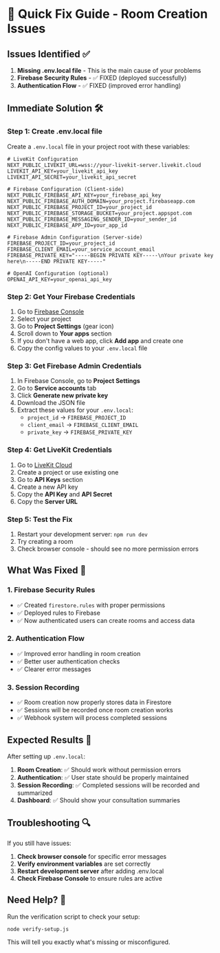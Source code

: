 # 🚨 Quick Fix Guide - Room Creation Issues

## Issues Identified ✅

1. **Missing .env.local file** - This is the main cause of your problems
2. **Firebase Security Rules** - ✅ FIXED (deployed successfully)
3. **Authentication Flow** - ✅ FIXED (improved error handling)

## Immediate Solution 🛠️

### Step 1: Create .env.local file

Create a `.env.local` file in your project root with these variables:

```env
# LiveKit Configuration
NEXT_PUBLIC_LIVEKIT_URL=wss://your-livekit-server.livekit.cloud
LIVEKIT_API_KEY=your_livekit_api_key
LIVEKIT_API_SECRET=your_livekit_api_secret

# Firebase Configuration (Client-side)
NEXT_PUBLIC_FIREBASE_API_KEY=your_firebase_api_key
NEXT_PUBLIC_FIREBASE_AUTH_DOMAIN=your_project.firebaseapp.com
NEXT_PUBLIC_FIREBASE_PROJECT_ID=your_project_id
NEXT_PUBLIC_FIREBASE_STORAGE_BUCKET=your_project.appspot.com
NEXT_PUBLIC_FIREBASE_MESSAGING_SENDER_ID=your_sender_id
NEXT_PUBLIC_FIREBASE_APP_ID=your_app_id

# Firebase Admin Configuration (Server-side)
FIREBASE_PROJECT_ID=your_project_id
FIREBASE_CLIENT_EMAIL=your_service_account_email
FIREBASE_PRIVATE_KEY="-----BEGIN PRIVATE KEY-----\nYour private key here\n-----END PRIVATE KEY-----"

# OpenAI Configuration (optional)
OPENAI_API_KEY=your_openai_api_key
```

### Step 2: Get Your Firebase Credentials

1. Go to [Firebase Console](https://console.firebase.google.com/)
2. Select your project
3. Go to **Project Settings** (gear icon)
4. Scroll down to **Your apps** section
5. If you don't have a web app, click **Add app** and create one
6. Copy the config values to your `.env.local` file

### Step 3: Get Firebase Admin Credentials

1. In Firebase Console, go to **Project Settings**
2. Go to **Service accounts** tab
3. Click **Generate new private key**
4. Download the JSON file
5. Extract these values for your `.env.local`:
   - `project_id` → `FIREBASE_PROJECT_ID`
   - `client_email` → `FIREBASE_CLIENT_EMAIL`
   - `private_key` → `FIREBASE_PRIVATE_KEY`

### Step 4: Get LiveKit Credentials

1. Go to [LiveKit Cloud](https://cloud.livekit.io/)
2. Create a project or use existing one
3. Go to **API Keys** section
4. Create a new API key
5. Copy the **API Key** and **API Secret**
6. Copy the **Server URL**

### Step 5: Test the Fix

1. Restart your development server: `npm run dev`
2. Try creating a room
3. Check browser console - should see no more permission errors

## What Was Fixed 🔧

### 1. Firebase Security Rules
- ✅ Created `firestore.rules` with proper permissions
- ✅ Deployed rules to Firebase
- ✅ Now authenticated users can create rooms and access data

### 2. Authentication Flow
- ✅ Improved error handling in room creation
- ✅ Better user authentication checks
- ✅ Clearer error messages

### 3. Session Recording
- ✅ Room creation now properly stores data in Firestore
- ✅ Sessions will be recorded once room creation works
- ✅ Webhook system will process completed sessions

## Expected Results 🎯

After setting up `.env.local`:

1. **Room Creation**: ✅ Should work without permission errors
2. **Authentication**: ✅ User state should be properly maintained
3. **Session Recording**: ✅ Completed sessions will be recorded and summarized
4. **Dashboard**: ✅ Should show your consultation summaries

## Troubleshooting 🔍

If you still have issues:

1. **Check browser console** for specific error messages
2. **Verify environment variables** are set correctly
3. **Restart development server** after adding .env.local
4. **Check Firebase Console** to ensure rules are active

## Need Help? 🤝

Run the verification script to check your setup:
```bash
node verify-setup.js
```

This will tell you exactly what's missing or misconfigured.
